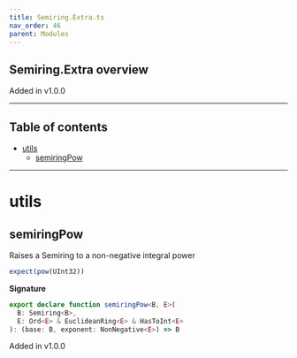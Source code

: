 ```yaml
---
title: Semiring.Extra.ts
nav_order: 46
parent: Modules
---
```


## Semiring.Extra overview

Added in v1.0.0

---

<h2 class="text-delta">Table of contents</h2>

- [utils](#utils)
  - [semiringPow](#semiringpow)

---

# utils

## semiringPow

Raises a Semiring to a non-negative integral power

```ts
expect(pow(UInt32))
```

**Signature**

```ts
export declare function semiringPow<B, E>(
  B: Semiring<B>,
  E: Ord<E> & EuclideanRing<E> & HasToInt<E>
): (base: B, exponent: NonNegative<E>) => B
```

Added in v1.0.0
